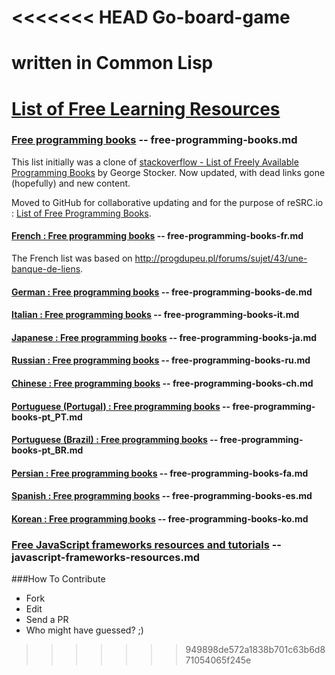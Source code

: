 <<<<<<< HEAD
Go-board-game
=============

written in Common Lisp
=======
[List of Free Learning Resources](http://resrc.io)
======================

### [Free programming books](http://resrc.io/list/10/list-of-free-programming-books/) -- free-programming-books.md
This list initially was a clone of [stackoverflow - List of Freely Available Programming Books](http://stackoverflow.com/questions/194812/list-of-freely-available-programming-books/392926#392926) by George Stocker. Now updated, with dead links gone (hopefully) and new content.

Moved to GitHub for collaborative updating and for the purpose of reSRC.io : [List of Free Programming Books](http://resrc.io/list/10/list-of-free-programming-books/).

#### [French : Free programming books](http://resrc.io/list/33/livres-gratuits-sur-la-programmation/) -- free-programming-books-fr.md
The French list was based on <http://progdupeu.pl/forums/sujet/43/une-banque-de-liens>.

#### [German : Free programming books](/free-programming-books-de.md) -- free-programming-books-de.md

#### [Italian : Free programming books](/free-programming-books-it.md) -- free-programming-books-it.md

#### [Japanese : Free programming books](/free-programming-books-ja.md) -- free-programming-books-ja.md

#### [Russian : Free programming books](/free-programming-books-ru.md) -- free-programming-books-ru.md

#### [Chinese : Free programming books](/free-programming-books-zh.md) -- free-programming-books-ch.md

#### [Portuguese (Portugal) : Free programming books](/free-programming-books-pt_PT.md) -- free-programming-books-pt_PT.md

#### [Portuguese (Brazil) : Free programming books](/free-programming-books-pt_BR.md) -- free-programming-books-pt_BR.md

#### [Persian : Free programming books](/free-programming-books-fa.md) -- free-programming-books-fa.md

#### [Spanish : Free programming books](/free-programming-books-es.md) -- free-programming-books-es.md

#### [Korean : Free programming books](/free-programming-books-ko.md) -- free-programming-books-ko.md

### [Free JavaScript frameworks resources and tutorials](http://resrc.io/list/18/javascript-frameworks/) -- javascript-frameworks-resources.md

###How To Contribute
- Fork
- Edit
- Send a PR
- Who might have guessed? ;)
>>>>>>> 949898de572a1838b701c63b6d871054065f245e
